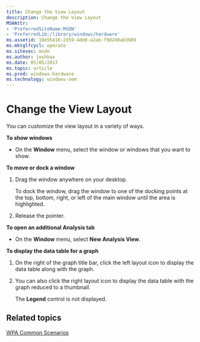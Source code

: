 ```yaml
---
title: Change the View Layout
description: Change the View Layout
MSHAttr:
- 'PreferredSiteName:MSDN'
- 'PreferredLib:/library/windows/hardware'
ms.assetid: 10e55416-2d59-4de0-a2ab-f9d240ab3689
ms.mktglfcycl: operate
ms.sitesec: msdn
ms.author: joshbax
ms.date: 05/05/2017
ms.topic: article
ms.prod: windows-hardware
ms.technology: windows-oem
---
```


# Change the View Layout


You can customize the view layout in a variety of ways.

**To show windows**

-   On the **Window** menu, select the window or windows that you want to show.

**To move or dock a window**

1.  Drag the window anywhere on your desktop.

    To dock the window, drag the window to one of the docking points at the top, bottom, right, or left of the main window until the area is highlighted.

2.  Release the pointer.

**To open an additional Analysis tab**

-   On the **Window** menu, select **New Analysis View**.

**To display the data table for a graph**

1.  On the right of the graph title bar, click the left layout icon to display the data table along with the graph.

2.  You can also click the right layout icon to display the data table with the graph reduced to a thumbnail.

    The **Legend** control is not displayed.

## Related topics


[WPA Common Scenarios](windows-performance-analyzer-common-scenarios.md)

 

 







